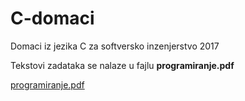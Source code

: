 # C-domaci
Domaci iz jezika C za softversko inzenjerstvo 2017

Tekstovi zadataka se nalaze u fajlu **programiranje.pdf**

[programiranje.pdf](https://github.com/hamzamuric/C-domaci/blob/master/programiranje.pdf)
